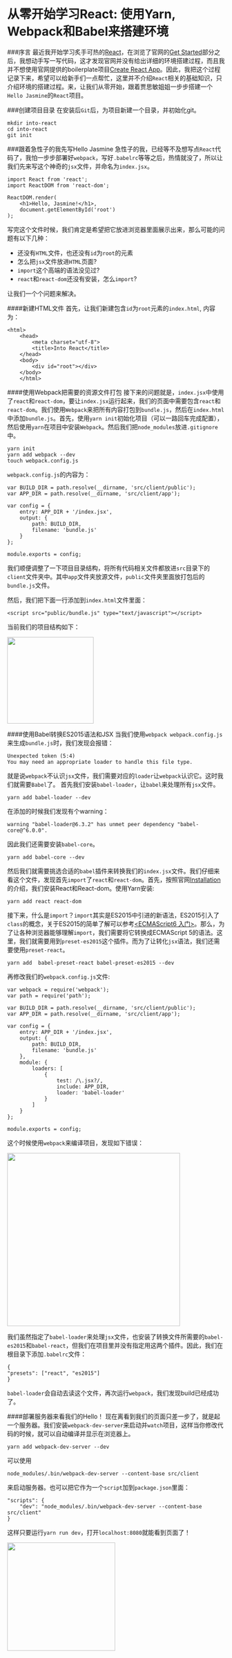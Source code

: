 从零开始学习React: 使用Yarn, Webpack和Babel来搭建环境
========
###序言
最近我开始学习炙手可热的[React](https://facebook.github.io/react/)，在浏览了官网的[Get Started](https://facebook.github.io/react/docs/hello-world.html)部分之后，我想动手写一写代码，这才发现官网并没有给出详细的环境搭建过程，而且我并不想使用官网提供的boilerplate项目[Create React App](https://github.com/facebookincubator/create-react-app)。因此，我把这个过程记录下来，希望可以给新手们一点帮忙，这里并不介绍`React`相关的基础知识，只介绍环境的搭建过程。来，让我们从零开始，跟着贾思敏姐姐一步步搭建一个`Hello Jasmine`的`React`项目。

###创建项目目录
在安装后`Git`后，为项目新建一个目录，并初始化git。

	mkdir into-react
	cd into-react
	git init
	
	
###跟着急性子的我先写Hello Jasmine
急性子的我，已经等不及想写点`React`代码了，我怕一步步部署好`webpack`，写好`.babelrc`等等之后，热情就没了，所以让我们先来写这个神奇的`jsx`文件，并命名为`index.jsx`。

	import React from 'react';
	import ReactDOM from 'react-dom';

	ReactDOM.render(
  		<h1>Hello, Jasmine!</h1>,
  		document.getElementById('root')
	);

写完这个文件时候，我们肯定是希望把它放进浏览器里面展示出来，那么可能的问题有以下几种：

+ 还没有`HTML`文件，也还没有`id`为`root`的元素
+ 怎么把`jsx`文件放进`HTML`页面?
+ `import`这个高端的语法没见过?
+ `react`和`react-dom`还没有安装，怎么`import`?

让我们一个个问题来解决。

####新建HTML文件
首先，让我们新建包含`id`为`root`元素的`index.html`, 内容为：

	<html>
    	<head>
        	<meta charset="utf-8">
        	<title>Into React</title>
    	</head>
    	<body>
        	<div id="root"></div>
    	</body>
		</html>

####使用Webpack把需要的资源文件打包
接下来的问题就是，`index.jsx`中使用了`react`和`react-dom`，要让`index.jsx`运行起来，我们的页面中需要包含`react`和`react-dom`。我们使用`Webpack`来把所有内容打包到`bundle.js`，然后在`index.html`中添加`bundle.js`。首先，使用`yarn init`初始化项目（可以一路回车完成配置），然后使用`yarn`在项目中安装`Webpack`。然后我们把`node_modules`放进`.gitignore`中。

	yarn init
	yarn add webpack --dev	
	touch webpack.config.js	
	
`webpack.config.js`的内容为：
	
	var BUILD_DIR = path.resolve(__dirname, 'src/client/public');
	var APP_DIR = path.resolve(__dirname, 'src/client/app');

	var config = {
    	entry: APP_DIR + '/index.jsx',
    	output: {
        	path: BUILD_DIR,
        	filename: 'bundle.js'
    	}
	};

	module.exports = config;

我们顺便调整了一下项目目录结构，将所有代码相关文件都放进`src`目录下的`client`文件夹中。其中`app`文件夹放源文件，`public`文件夹里面放打包后的`bundle.js`文件。
	
然后，我们把下面一行添加到`index.html`文件里面：

	<script src="public/bundle.js" type="text/javascript"></script>
	
当前我们的项目结构如下：

<img src="http://omcdckn46.bkt.clouddn.com/1.png" width="200px">

####使用Babel转换ES2015语法和JSX
当我们使用`webpack webpack.config.js`来生成`bundle.js`时，我们发现会报错：

	Unexpected token (5:4)
	You may need an appropriate loader to handle this file type.
	
就是说`webpack`不认识`jsx`文件，我们需要对应的`loader`让`webpack`认识它。这时我们就需要`Babel`了。	首先我们安装`babel-loader`，让`babel`来处理所有`jsx`文件。

	yarn add babel-loader --dev

在添加的时候我们发现有个warning：

	warning "babel-loader@6.3.2" has unmet peer dependency "babel-core@^6.0.0".

因此我们还需要安装`babel-core`。

	yarn add babel-core --dev

然后我们就需要挑选合适的`babel`插件来转换我们的`index.jsx`文件。我们仔细来看这个文件，发现首先`import`了`react`和`react-dom`。首先，按照官网[Installation](https://facebook.github.io/react/docs/installation.html)的介绍，我们安装React和React-dom。使用Yarn安装:
	
	yarn add react react-dom	
	
接下来，什么是`import`？`import`其实是ES2015中引进的新语法，ES2015引入了`class`的概念，关于ES2015的简单了解可以参考[<ECMAScript6 入门>](http://es6.ruanyifeng.com/)。那么，为了让各种浏览器能够理解`import`，我们需要将它转换成ECMAScript 5的语法。这里，我们就需要用到`preset-es2015`这个插件。而为了让转化`jsx`语法，我们还需要使用`preset-react`。
	
	yarn add  babel-preset-react babel-preset-es2015 --dev

再修改我们的`webpack.config.js`文件:

	var webpack = require('webpack');
	var path = require('path');

	var BUILD_DIR = path.resolve(__dirname, 'src/client/public');
	var APP_DIR = path.resolve(__dirname, 'src/client/app');

	var config = {
    	entry: APP_DIR + '/index.jsx',
    	output: {
        	path: BUILD_DIR,
        	filename: 'bundle.js'
    	},
    	module: {
        	loaders: [
            	{
                	test: /\.jsx?/,
                	include: APP_DIR,
                	loader: 'babel-loader'
            	}
        	]
   		}
	};

	module.exports = config;


这个时候使用`webpack`来编译项目，发现如下错误：

<img src="http://omcdckn46.bkt.clouddn.com/2.png" width=400px>

我们虽然指定了`babel-loader`来处理`jsx`文件，也安装了转换文件所需要的`babel-es2015`和`babel-react`，但我们在项目里并没有指定用这两个插件。因此，我们在根目录下添加`.babelrc`文件：

	{
    "presets": ["react", "es2015"]
	}
	
`babel-loader`会自动去读这个文件，再次运行`webpack`，我们发现build已经成功了。

####部署服务器来看我们的Hello！
现在离看到我们的页面只差一步了，就是起一个服务器。我们安装`webpack-dev-server`来启动并`watch`项目，这样当你修改代码的时候，就可以自动编译并显示在浏览器上。

	yarn add webpack-dev-server --dev
	
可以使用

	node_modules/.bin/webpack-dev-server --content-base src/client

来启动服务器。也可以把它作为一个`script`加到`package.json`里面：

	"scripts": {
    	"dev": "node_modules/.bin/webpack-dev-server --content-base src/client"
  	}	
  	
这样只要运行`yarn run dev`，打开`localhost:8080`就能看到页面了！

<img src="http://omcdckn46.bkt.clouddn.com/3.png" width=250px>  	